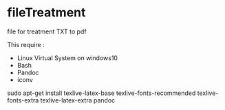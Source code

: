 # fileTreatment
file for treatment TXT to pdf

This require  : 

- Linux Virtual System on windows10
- Bash
- Pandoc
- iconv

sudo apt-get install texlive-latex-base texlive-fonts-recommended texlive-fonts-extra texlive-latex-extra pandoc



